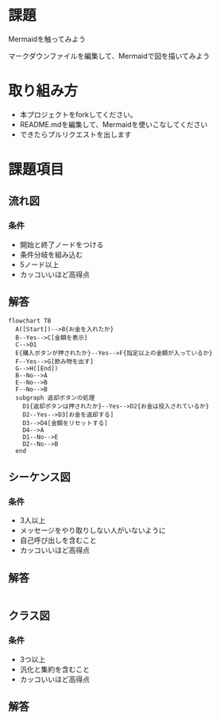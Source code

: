 # 課題
Mermaidを触ってみよう

マークダウンファイルを編集して、Mermaidで図を描いてみよう

# 取り組み方
* 本プロジェクトをforkしてください。
* README.mdを編集して、Mermaidを使いこなしてください
* できたらプルリクエストを出します

# 課題項目
## 流れ図
### 条件
- 開始と終了ノードをつける
- 条件分岐を組み込む
- 5ノード以上
- カッコいいほど高得点

## 解答
```mermaid
flowchart TB
  A([Start])-->B{お金を入れたか}
  B--Yes-->C[金額を表示]
  C-->D1
  E{購入ボタンが押されたか}--Yes-->F{指定以上の金額が入っているか}
  F--Yes-->G[飲み物を出す]
  G-->H([End])
  B--No-->A
  E--No-->B
  F--No-->B
  subgraph 返却ボタンの処理
    D1{返却ボタンは押されたか}--Yes-->D2{お金は投入されているか}
    D2--Yes-->D3[お金を返却する]
    D3-->D4[金額をリセットする]
    D4-->A
    D1--No-->E
    D2--No-->B
  end
```

## シーケンス図
### 条件
- 3人以上
- メッセージをやり取りしない人がいないように
- 自己呼び出しを含むこと
- カッコいいほど高得点

## 解答
```mermaid
```

## クラス図

### 条件
- 3つ以上
- 汎化と集約を含むこと
- カッコいいほど高得点

## 解答
